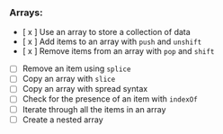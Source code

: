 ### Arrays:
- [ x ] Use an array to store a collection of data
- [ x ] Add items to an array with `push` and `unshift`
- [ x ] Remove items from an array with  `pop` and `shift`
- [ ] Remove an item using `splice`
- [ ] Copy an array with `slice`
- [ ] Copy an array with spread syntax
- [ ] Check for the presence of an item with `indexOf`
- [ ] Iterate through all the items in an array
- [ ] Create a nested array